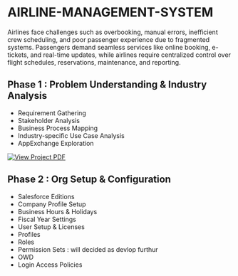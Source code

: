 # AIRLINE-MANAGEMENT-SYSTEM
Airlines face challenges such as overbooking, manual errors, inefficient crew scheduling, and poor passenger experience due to fragmented systems. Passengers demand seamless services like online booking, e-tickets, and real-time updates, while airlines require centralized control over flight schedules, reservations, maintenance, and reporting.

## Phase 1 : Problem Understanding & Industry Analysis

- Requirement Gathering
- Stakeholder Analysis
- Business Process Mapping
- Industry-specific Use Case Analysis
- AppExchange Exploration



[![View Project PDF](https://img.shields.io/badge/VIEW_PROJECT_PDF-blue?style=for-the-badge)](SF_PHASE1.pdf)


## Phase 2 : Org Setup & Configuration

- Salesforce Editions
- Company Profile Setup
- Business Hours & Holidays
- Fiscal Year Settings
- User Setup & Licenses
- Profiles
- Roles
- Permission Sets : will decided as devlop furthur
- OWD
- Login Access Policies
